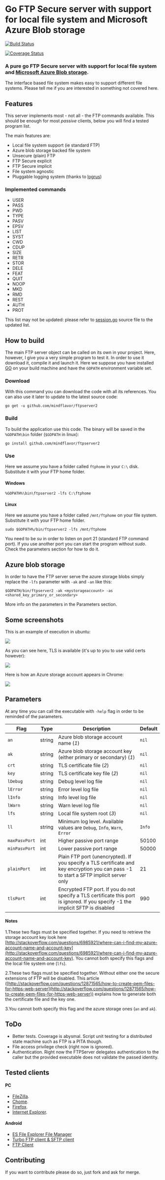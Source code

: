 # Go FTP Secure server with support for local file system and Microsoft Azure Blob storage

[![Build Status](https://drone.io/github.com/MindFlavor/ftpserver2/status.png)](https://drone.io/github.com/MindFlavor/ftpserver2/latest)

[![Coverage Status](https://coveralls.io/repos/MindFlavor/ftpserver2/badge.svg?branch=master&service=github)](https://coveralls.io/github/MindFlavor/ftpserver2?branch=master)

### A pure go FTP Secure server with support for local file system and [Microsoft Azure Blob storage](https://azure.microsoft.com/en-us/documentation/services/storage/).



The interface based file system makes easy to support different file systems. Please tell me if you are interested in something not covered here.

## Features
This server implements most - not all - the FTP commands available. This should be enough for most *passive* clients, below you will find a tested program list.

The main features are:
* Local file system support (ie standard FTP)
* Azure blob storage backed file system
* Unsecure (plain) FTP
* FTP Secure explicit
* FTP Secure implicit
* File system agnostic
* Pluggable logging system (thanks to [logrus](https://github.com/Sirupsen/logrus))

### Implemented commands

*	USER
*	PASS
*	PWD
*	TYPE
*	PASV
*	EPSV
*	LIST
*	SYST
*	CWD
*	CDUP
*	SIZE
*	RETR
*	STOR
*	DELE
*	FEAT
*	QUIT
*	NOOP
*	MKD
*	RMD
*	REST
*	AUTH
*	PROT

This list may not be updated: please refer to [session.go](ftp/session/session.go) source file to the updated list.


## How to build
The main FTP server object can be called on its own in your project. Here, however, I give you a very simple program to test it. In order to use it download it, compile it and launch it. Here we suppose you have installed [GO](https://golang.org/) on your build machine and have the ```GOPATH``` environment variable set.

### Download

With this command you can download the code with all its references. You can also use it later to update to the latest source code:

```
go get -u github.com/mindflavor/ftpserver2
```

### Build

To build the application use this code. The binary will be saved in the ```%GOPATH\bin``` folder (```$GOPATH``` in linux):
 
```
go install github.com/mindflavor/ftpserver2
```

### Use
Here we assume you have a folder called ```ftphome``` in your ```C:\``` disk. Substitute it with your FTP home folder.

#### Windows
```
%GOPATH%\bin\ftpserver2 -lfs C:\ftphome
```

#### Linux
Here we assume you have a folder called ```/mnt/ftphome``` on your file system. Substitute it with your FTP home folder.

```
sudo $GOPATH%/bin/ftpserver2 -lfs /mnt/ftphome
```

You need to be *su* in order to listen on port 21 (standard FTP command port). If you use another port you can start the program without *sudo*. Check the parameters section for how to do it.

## Azure blob storage
In order to have the FTP server serve the azure storage blobs simply replace the ```-lfs``` parameter with ```-ak``` and ```-an``` like this:

```
$GOPATH/bin/ftpserver2 -ak <mystorageaccount> -as <shared_key_primary_or_secondary>
```

More info on the parameters in the Parameters section.

## Some screenshots

This is an example of execution in ubuntu:

![](http://i.imgur.com/NDupZcK.jpg)

As you can see here, TLS is available (it's up to you to use valid certs however):

![](http://i.imgur.com/Iv7d85S.jpg)

Here is how an Azure storage account appears in Chrome:

![](http://i.imgur.com/2cWdtM1.jpg)

## Parameters
At any time you can call the executable with ```-help``` flag in order to be reminded of the parameters.

|Flag|Type|Description|Default|
|---|---|---|---|
|```an```| string |        Azure blob storage account name (*1*)|```nil```|
|```ak```|string|Azure blob storage account key (either primary or secondary) (*1*)|```nil```|
|```crt```| string|        TLS certificate file (*2*)|```nil```|
|```key```| string|        TLS certificate key file (*2*)|```nil```|
|```lDebug```| string|        Debug level log file|```nil```|
|```lError```| string|        Error level log file|```nil```|
|```lInfo```| string|        Info level log file|```nil```|
|```lWarn```| string|        Warn level log file|```nil```|
|```lfs```| string|        Local file system root (*3*)|```nil```|
|```ll```| string|        Minimum log level. Available values are ```Debug```, ```Info```, ```Warn```, ```Error``` |```Info```
|```maxPasvPort```| int|        Higher passive port range |50100
|```minPasvPort```| int|        Lower passive port range |50000
|```plainPort```| int|        Plain FTP port (unencrypted). If you specify a TLS certificate and key encryption you can pass -1 to start a SFTP implicit server only |21
|```tlsPort```| int|        Encrypted FTP port. If you do not specify a TLS certificate this port is ignored. If you specify -1 the implicit SFTP is disabled |990

#### Notes

1.These two flags must be specified together. If you need to retrieve the storage account key look here [http://stackoverflow.com/questions/6985921/where-can-i-find-my-azure-account-name-and-account-key](http://stackoverflow.com/questions/6985921/where-can-i-find-my-azure-account-name-and-account-key). You cannot both specify this flags and the local file system one (```lfs```).

2.These two flags must be specified together. Without either one the secure extensions of FTP will be disabled. This article ([http://stackoverflow.com/questions/12871565/how-to-create-pem-files-for-https-web-server](http://stackoverflow.com/questions/12871565/how-to-create-pem-files-for-https-web-server)) explains how to generate both the certificate file and the key one.

3.You cannot both specify this flag and the azure storage ones (```an``` and ```ak```).

## ToDo

* Better tests. Coverage is abysmal. Script unit testing for a distributed state machine such as FTP is a PITA though.
* File access privilege check (right now is ignored).
* Authentication. Right now the FTPServer delegates authentication to the caller but the provided executable does not validate the passed identity.

## Tested clients  

#### PC
* [FileZilla](https://filezilla-project.org/).
* [Chome](https://www.google.com/chrome/browser/desktop/).
* [Firefox](https://www.mozilla.org/en-US/firefox/new/#).
* [Internet Explorer](http://windows.microsoft.com/en-us/internet-explorer/download-ie).

#### Android
* [ES File Explorer File Manager](https://play.google.com/store/apps/details?id=com.estrongs.android.pop)
* [Turbo FTP client & SFTP client](https://play.google.com/store/apps/details?id=turbo.client)
* [FTP Client](https://play.google.com/store/apps/details?id=my.mobi.android.apps4u.ftpclient)

## Contributing
If you want to contribute please do so, just fork and ask for merge.